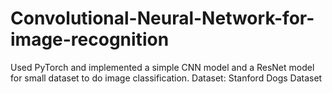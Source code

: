 # Convolutional-Neural-Network-for-image-recognition
Used PyTorch and implemented a simple CNN model and a ResNet model for small dataset to do image classification.
Dataset: Stanford Dogs Dataset

